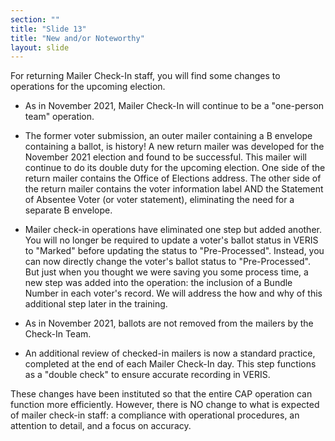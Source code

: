 ```yaml
---
section: ""
title: "Slide 13"
title: "New and/or Noteworthy"
layout: slide
---
```


For returning Mailer Check-In staff, you will find some changes to operations for the upcoming election.

- As in November 2021, Mailer Check-In will continue to be a "one-person team" operation.

- The former voter submission, an outer mailer containing a B envelope containing a ballot, is history! A new return mailer was developed for the November 2021 election and found to be successful. This mailer will continue to do its double duty for the upcoming election. One side of the return mailer contains the Office of Elections address. The other side of the return mailer contains the voter information label AND the Statement of Absentee Voter (or voter statement), eliminating the need for a separate B envelope.

- Mailer check-in operations have eliminated one step but added another. You will no longer be required to update a voter's ballot status in VERIS to "Marked" before updating the status to "Pre-Processed". Instead, you can now directly change the voter's ballot status to "Pre-Processed". But just when you thought we were saving you some process time, a new step was added into the operation: the inclusion of a Bundle Number in each voter's record. We will address the how and why of this additional step later in the training.

- As in November 2021, ballots are not removed from the mailers by the Check-In Team.

- An additional review of checked-in mailers is now a standard practice, completed at the end of each Mailer Check-In day. This step functions as a "double check" to ensure accurate recording in VERIS.

These changes have been instituted so that the entire CAP operation can function more efficiently. However, there is NO change to what is expected of mailer check-in staff: a compliance with operational procedures, an attention to detail, and a focus on accuracy.